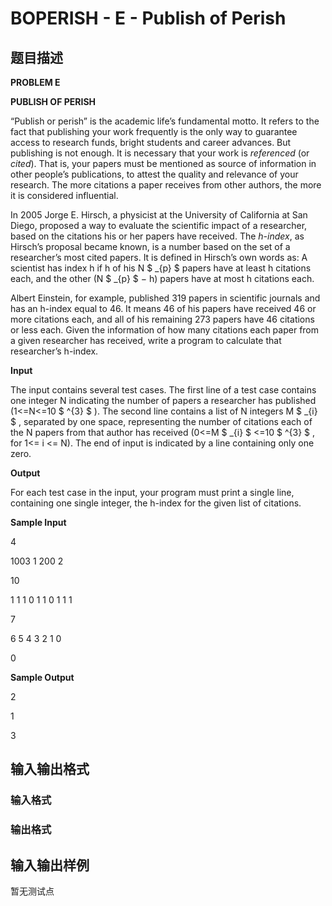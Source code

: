 # BOPERISH - E - Publish of Perish

## 题目描述

**PROBLEM E**

**PUBLISH OF PERISH**

“Publish or perish” is the academic life’s fundamental motto. It refers to the fact that publishing your work frequently is the only way to guarantee access to research funds, bright students and career advances. But publishing is not enough. It is necessary that your work is _referenced_ (or _cited_). That is, your papers must be mentioned as source of information in other people’s publications, to attest the quality and relevance of your research. The more citations a paper receives from other authors, the more it is considered influential.

In 2005 Jorge E. Hirsch, a physicist at the University of California at San Diego, proposed a way to evaluate the scientific impact of a researcher, based on the citations his or her papers have received. The _h-index_, as Hirsch’s proposal became known, is a number based on the set of a researcher’s most cited papers. It is defined in Hirsch’s own words as: A scientist has index h if h of his N $ _{p} $ papers have at least h citations each, and the other (N $ _{p} $ − h) papers have at most h citations each.

Albert Einstein, for example, published 319 papers in scientific journals and has an h-index equal to 46. It means 46 of his papers have received 46 or more citations each, and all of his remaining 273 papers have 46 citations or less each. Given the information of how many citations each paper from a given researcher has received, write a program to calculate that researcher’s h-index.

**Input**

The input contains several test cases. The first line of a test case contains one integer N indicating the number of papers a researcher has published (1<=N<=10 $ ^{3} $ ). The second line contains a list of N integers M $ _{i} $ , separated by one space, representing the number of citations each of the N papers from that author has received (0<=M $ _{i} $ <=10 $ ^{3} $ , for 1<= i <= N). The end of input is indicated by a line containing only one zero.

**Output**

For each test case in the input, your program must print a single line, containing one single integer, the h-index for the given list of citations.

**Sample Input**

4

1003 1 200 2

10

1 1 1 0 1 1 0 1 1 1

7

6 5 4 3 2 1 0

0

**Sample Output**

2

1

3

## 输入输出格式

### 输入格式

### 输出格式

## 输入输出样例

暂无测试点

